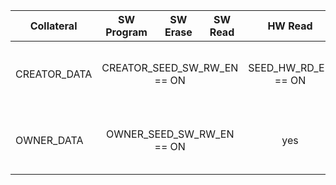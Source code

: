 <table>
<thead>
<tr>
<th>Collateral</th>
<th>SW Program</th>
<th>SW Erase</th>
<th>SW Read</th>
<th>HW Read</th>
<th>Comments</th>
</tr>
</thead>
<tbody>
<tr>
<td>CREATOR_DATA</td>
<td colspan="3" style="text-align:center;vertical-align:middle">CREATOR_SEED_SW_RW_EN == ON</td>
<td style="text-align:center;vertical-align:middle">SEED_HW_RD_EN == ON</td>
<td>Similar control to creator collateral in OTP.</td>
</tr>
<tr>
<td>OWNER_DATA</td>
<td colspan="3" style="text-align:center;vertical-align:middle">OWNER_SEED_SW_RW_EN == ON</td>
<td style="text-align:center;vertical-align:middle">yes</td>
<td>Follows normal software isolation rules.</td>
</tr>
</tbody>
</table>
